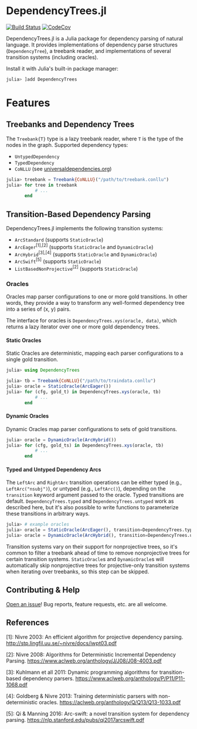 # DependencyTrees.jl

[![Build Status](https://travis-ci.org/dellison/DependencyTrees.jl.svg?branch=master)](https://travis-ci.org/dellison/DependencyTrees.jl) [![CodeCov](https://codecov.io/gh/dellison/DependencyTrees.jl/branch/master/graph/badge.svg)](https://codecov.io/gh/dellison/DependencyTrees.jl)

DependencyTrees.jl is a Julia package for dependency parsing of natural language. It provides implementations of dependency parse structures (`DependencyTree`), a treebank reader, and implementations of several transition systems (including oracles).

Install it with Julia's built-in package manager:

```julia
julia> ]add DependencyTrees
```

# Features

## Treebanks and Dependency Trees

The `Treebank{T}` type is a lazy treebank reader, where `T` is the type of the nodes in the graph. Supported dependency types:

- `UntypedDependency`
- `TypedDependency`
- `CoNLLU` (see [universaldependencies.org](https://universaldependencies.org/))

```julia
julia> treebank = Treebank{CoNLLU}("/path/to/treebank.conllu")
julia> for tree in treebank
           # ...
       end
```

## Transition-Based Dependency Parsing

DependencyTrees.jl implements the following transition systems:

* `ArcStandard` (supports `StaticOracle`)
* `ArcEager`<sup>[1],[2]</sup> (supports `StaticOracle` and `DynamicOracle`)
* `ArcHybrid`<sup>[3],[4]</sup> (supports `StaticOracle` and `DynamicOracle`)
* `ArcSwift`<sup>[5]</sup> (supports `StaticOracle`)
* `ListBasedNonProjective`<sup>[2]</sup> (supports `StaticOracle`)

### Oracles

Oracles map parser configurations to one or more gold transitions. In other words, they provide a way to transform any well-formed dependency tree into a series of (x, y) pairs. 

The interface for oracles is `DependencyTrees.xys(oracle, data)`, which returns a lazy iterator over one or more gold dependency trees.

#### Static Oracles

Static Oracles are deterministic, mapping each parser configurations to a single gold transition.

```julia
julia> using DependencyTrees

julia> tb = Treebank{CoNLLU}("/path/to/traindata.conllu")
julia> oracle = StaticOracle(ArcEager())
julia> for (cfg, gold_t) in DependencyTrees.xys(oracle, tb)
           # ...
       end
```

#### Dynamic Oracles

Dynamic Oracles map parser configurations to sets of gold transitions.

```julia
julia> oracle = DynamicOracle(ArcHybrid())
julia> for (cfg, gold_ts) in DependencyTrees.xys(oracle, tb)
           # ...
       end
```

#### Typed and Untyped Dependency Arcs

The `LeftArc` and `RightArc` transition operations can be either typed (e.g., `LeftArc("nsubj")`), or untyped (e.g., `LeftArc()`), depending on the `transition` keyword argument passed to the oracle. Typed transitions are default. `DependencyTrees.typed` and `DependencyTrees.untyped` work as described here, but it's also possible to write functions to parameterize these transitions in arbitrary ways.

```julia
julia> # example oracles
julia> oracle = StaticOracle(ArcEager(), transition=DependencyTrees.typed)
julia> oracle = DynamicOracle(ArcHybrid(), transition=DependencyTrees.untyped)
```

Transition systems vary on their support for nonprojective trees, so it's common to filter a treebank ahead of time to remove nonprojective trees for certain transition systems. `StaticOracle`s and `DynamicOracle`s will automatically skip nonprojective trees for projective-only transition systems when iterating over treebanks, so this step can be skipped.

## Contributing & Help

[Open an issue](https://github.com/dellison/DependencyTrees.jl/issues/new)! Bug reports, feature requests, etc. are all welcome. 

## References

[1]: Nivre 2003: An efficient algorithm for projective dependency parsing. http://stp.lingfil.uu.se/~nivre/docs/iwpt03.pdf

[2]: Nivre 2008: Algorithms for Deterministic Incremental Dependency Parsing. https://www.aclweb.org/anthology/J/J08/J08-4003.pdf

[3]: Kuhlmann et all 2011: Dynamic programming algorithms for transition-based dependency parsers. https://www.aclweb.org/anthology/P/P11/P11-1068.pdf

[4]: Goldberg & Nivre 2013: Training deterministic parsers with non-deterministic oracles. https://aclweb.org/anthology/Q/Q13/Q13-1033.pdf

[5]: Qi & Manning 2016: Arc-swift: a novel transition system for dependency parsing. https://nlp.stanford.edu/pubs/qi2017arcswift.pdf
